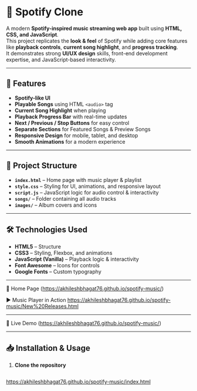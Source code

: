 # 🎵 Spotify Clone

A modern **Spotify-inspired music streaming web app** built using **HTML, CSS, and JavaScript**.  
This project replicates the **look & feel** of Spotify while adding core features like **playback controls**, **current song highlight**, and **progress tracking**.  
It demonstrates strong **UI/UX design** skills, front-end development expertise, and JavaScript-based interactivity.

---

## 🚀 Features

- **Spotify-like UI**
- **Playable Songs** using HTML `<audio>` tag
- **Current Song Highlight** when playing
- **Playback Progress Bar** with real-time updates
- **Next / Previous / Stop Buttons** for easy control
- **Separate Sections** for Featured Songs & Preview Songs
- **Responsive Design** for mobile, tablet, and desktop
- **Smooth Animations** for a modern experience

---

## 📂 Project Structure

- **`index.html`** – Home page with music player & playlist
- **`style.css`** – Styling for UI, animations, and responsive layout
- **`script.js`** – JavaScript logic for audio control & interactivity
- **`songs/`** – Folder containing all audio tracks
- **`images/`** – Album covers and icons

---

## 🛠️ Technologies Used

- **HTML5** – Structure
- **CSS3** – Styling, Flexbox, and animations
- **JavaScript (Vanilla)** – Playback logic & interactivity
- **Font Awesome** – Icons for controls
- **Google Fonts** – Custom typography

---



🎼 Home Page
(https://akhileshbhagat76.github.io/spotify-music/)

 ▶️ Music Player in Action
https://akhileshbhagat76.github.io/spotify-music/New%20Releases.html

---

🔗 Live Demo
(https://akhileshbhagat76.github.io/spotify-music/)

---

## 📥 Installation & Usage

1. **Clone the repository**  
   ```bash
  https://akhileshbhagat76.github.io/spotify-music/index.html
